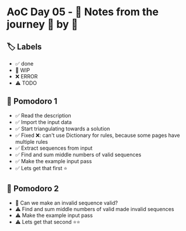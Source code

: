# AoC Day 05 - 📝 Notes from the journey 🍅 by 🍅

## 🏷️ Labels

- ✅ done
- 🚧 WIP
- ❌ ERROR
- ⚠️ TODO

## 🍅 Pomodoro 1
- ✅ Read the description
- ✅ Import the input data
- ✅ Start triangulating towards a solution
- ✅ Fixed ❌: can't use Dictionary for rules, because some pages have multiple rules 
- ✅ Extract sequences from input
- ✅ Find and sum middle numbers of valid sequences
- ✅ Make the example input pass
- ✅ Lets get that first ⭐️


## 🍅 Pomodoro 2
- 🚧 Can we make an invalid sequence valid?
- ⚠️ Find and sum middle numbers of valid made invalid sequences
- ⚠️ Make the example input pass
- ⚠️ Lets get that second ⭐️⭐️
